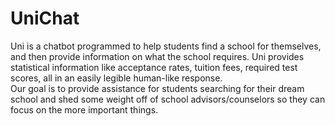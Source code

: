 # UniChat
Uni is a chatbot programmed to help students find a school for themselves, 
and then provide information on what the school requires. Uni provides statistical information like acceptance rates, 
tuition fees, required test scores, all in an easily legible human-like response.  
Our goal is to provide assistance for students searching for their dream school and shed some weight off of school advisors/counselors 
so they can focus on the more important things. 
